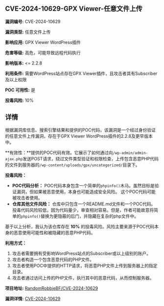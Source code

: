 ## CVE-2024-10629-GPX Viewer-任意文件上传

**漏洞编号:** CVE-2024-10629

**漏洞类型:** 任意文件上传

**影响应用:** GPX Viewer WordPress插件

**危害等级:** 高危，可能导致远程代码执行

**影响版本:** <= 2.2.8

**利用条件:** 需要WordPress站点存在GPX Viewer插件，且攻击者具有Subscriber及以上权限

**POC 可用性:** 是

**投毒风险:** 10%

## 详情

根据漏洞库信息、搜索引擎结果和提供的POC代码，该漏洞是一个经过身份验证的任意文件上传漏洞，存在于GPX Viewer WordPress插件的2.2.8及更早版本中。 

**有效性：**提供的POC代码有效。它展示了如何通过向`/wp-admin/admin-ajax.php`发送POST请求，绕过文件类型验证和权限检查，上传包含恶意PHP代码的文件到服务器的`/wp-content/uploads/gpx/uncategorized/`目录下。

**投毒风险：**
*   **POC代码分析：** POC代码本身包含一个简单的`phpinfo()`木马。虽然目标是验证漏洞，但如果被恶意使用，本身也可能造成安全风险。 这个POC代码可能被攻击者使用。
*   **仓库其他文件风险：** 仓库中只包含一个README.md文件和一个POC代码。投毒代码风险较低，因为代码量少，审查相对容易。但是，作者可能故意将简单的`phpinfo()`替换为更隐蔽的后门，并隐藏在复杂的php文件中。

基于以上分析，我认为该仓库存在 **10%** 的投毒风险。风险主要来源于POC代码本身的恶意使用可能性和被隐藏的恶意PHP代码。 

**利用方式：**
1.  攻击者需要拥有受影响WordPress站点的Subscriber或以上级别的账户。
2.  攻击者构造一个包含恶意代码的PHP文件。
3.  攻击者使用POC中提供的HTTP请求，将恶意PHP文件上传到服务器上的指定目录。
4.  攻击者通过访问上传的PHP文件，执行其中的恶意代码，从而控制服务器。

**项目地址:** [RandomRobbieBF/CVE-2024-10629](https://github.com/RandomRobbieBF/CVE-2024-10629)

**漏洞详情:** [CVE-2024-10629](https://nvd.nist.gov/vuln/detail/CVE-2024-10629)
